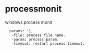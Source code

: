 # processmonit
windows process monit

      params: ');
       -file: process file name.
       -param: process param.
       -timeout: restart process timeout.
